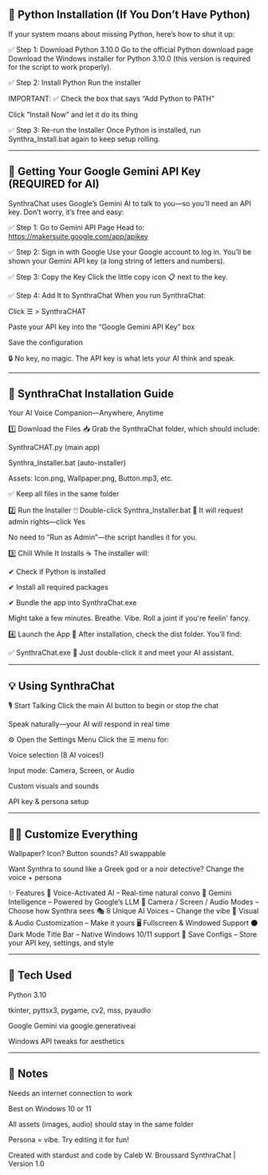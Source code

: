 🐍 Python Installation (If You Don’t Have Python)
-------------------------------------------------------------------------------------------------------------------------------------------------------------------------------------------------------------------------------------------------------------
If your system moans about missing Python, here’s how to shut it up:

✅ Step 1: Download Python 3.10.0
Go to the official Python download page
Download the Windows installer for Python 3.10.0 (this version is required for the script to work properly).

✅ Step 2: Install Python
Run the installer

IMPORTANT: ✅ Check the box that says “Add Python to PATH”

Click “Install Now” and let it do its thing

✅ Step 3: Re-run the Installer
Once Python is installed, run Synthra_Install.bat again to keep setup rolling.

_____________________________________________________________________________________________________________________________________________________________________________________________________________________________________________________________


🔑 Getting Your Google Gemini API Key (REQUIRED for AI)
-------------------------------------------------------------------------------------------------------------------------------------------------------------------------------------------------------------------------------------------------------------
SynthraChat uses Google’s Gemini AI to talk to you—so you’ll need an API key. Don’t worry, it’s free and easy:

✅ Step 1: Go to Gemini API Page
Head to: https://makersuite.google.com/app/apikey

✅ Step 2: Sign in with Google
Use your Google account to log in. You’ll be shown your Gemini API key (a long string of letters and numbers).

✅ Step 3: Copy the Key
Click the little copy icon 📋 next to the key.

✅ Step 4: Add It to SynthraChat
When you run SynthraChat:

Click ☰ > SynthraCHAT

Paste your API key into the “Google Gemini API Key” box

Save the configuration

🔒 No key, no magic. The API key is what lets your AI think and speak.

_____________________________________________________________________________________________________________________________________________________________________________________________________________________________________________________________

🔮 SynthraChat Installation Guide
-------------------------------------------------------------------------------------------------------------------------------------------------------------------------------------------------------------------------------------------------------------
Your AI Voice Companion—Anywhere, Anytime

1️⃣ Download the Files 📥
Grab the SynthraChat folder, which should include:

SynthraCHAT.py (main app)

Synthra_Installer.bat (auto-installer)

Assets: Icon.png, Wallpaper.png, Button.mp3, etc.

✅ Keep all files in the same folder

2️⃣ Run the Installer 🖱️
Double-click Synthra_Installer.bat
🔐 It will request admin rights—click Yes

No need to “Run as Admin”—the script handles it for you.

3️⃣ Chill While It Installs ☕
The installer will:

✔ Check if Python is installed

✔ Install all required packages

✔ Bundle the app into SynthraChat.exe

Might take a few minutes. Breathe. Vibe. Roll a joint if you're feelin' fancy.

4️⃣ Launch the App 🚀
After installation, check the dist folder. You’ll find:

✅ SynthraChat.exe
🧠 Just double-click it and meet your AI assistant.

_____________________________________________________________________________________________________________________________________________________________________________________________________________________________________________________________

💡 Using SynthraChat
-------------------------------------------------------------------------------------------------------------------------------------------------------------------------------------------------------------------------------------------------------------
🎙 Start Talking
Click the main AI button to begin or stop the chat

Speak naturally—your AI will respond in real time

⚙ Open the Settings Menu
Click the ☰ menu for:

Voice selection (8 AI voices!)

Input mode: Camera, Screen, or Audio

Custom visuals and sounds

API key & persona setup

_____________________________________________________________________________________________________________________________________________________________________________________________________________________________________________________________

🧑‍🎤 Customize Everything
-------------------------------------------------------------------------------------------------------------------------------------------------------------------------------------------------------------------------------------------------------------
Wallpaper? Icon? Button sounds? All swappable

Want Synthra to sound like a Greek god or a noir detective? Change the voice + persona

✨ Features
🎤 Voice-Activated AI – Real-time natural convo
🧠 Gemini Intelligence – Powered by Google’s LLM
📸 Camera / Screen / Audio Modes – Choose how Synthra sees
🎭 8 Unique AI Voices – Change the vibe
🎨 Visual & Audio Customization – Make it yours
🖥 Fullscreen & Windowed Support
🌑 Dark Mode Title Bar – Native Windows 10/11 support
💾 Save Configs – Store your API key, settings, and style

_____________________________________________________________________________________________________________________________________________________________________________________________________________________________________________________________

🧪 Tech Used
-------------------------------------------------------------------------------------------------------------------------------------------------------------------------------------------------------------------------------------------------------------
Python 3.10

tkinter, pyttsx3, pygame, cv2, mss, pyaudio

Google Gemini via google.generativeai

Windows API tweaks for aesthetics

_____________________________________________________________________________________________________________________________________________________________________________________________________________________________________________________________

📝 Notes
-------------------------------------------------------------------------------------------------------------------------------------------------------------------------------------------------------------------------------------------------------------
Needs an internet connection to work

Best on Windows 10 or 11

All assets (images, audio) should stay in the same folder

Persona = vibe. Try editing it for fun!

Created with stardust and code by Caleb W. Broussard
SynthraChat | Version 1.0

